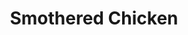 ---
title: "Smothered Chicken"
price: "$13.00"
category: "Dinner"
img: "src/images/menu/burrito.jpg"
desc: "Grilled chicken with sautéed onion and mushrooms. Topped with your choice of coutnry gravy or swiss cheese"
---